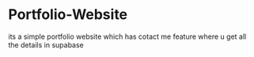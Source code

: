 # Portfolio-Website
its a simple portfolio website which has cotact me feature where u get all the details in supabase
